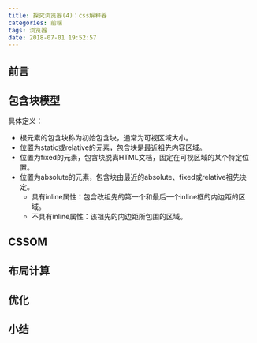 ```yaml
---
title: 探究浏览器(4)：css解释器
categories: 前端
tags: 浏览器
date: 2018-07-01 19:52:57
---
```


<p></p>
<!-- mroe -->

## 前言

## 包含块模型

具体定义：

- 根元素的包含块称为初始包含块，通常为可视区域大小。
- 位置为static或relative的元素，包含块是最近祖先内容区域。
- 位置为fixed的元素，包含块脱离HTML文档，固定在可视区域的某个特定位置。
- 位置为absolute的元素，包含块由最近的absolute、fixed或relative祖先决定。
    - 具有inline属性：包含改祖先的第一个和最后一个inline框的内边距的区域。
    - 不具有inline属性：该祖先的内边距所包围的区域。

## CSSOM

## 布局计算

## 优化

## 小结